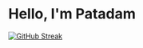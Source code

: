 # Hello, I'm Patadam

[![GitHub Streak](https://github-readme-streak-stats.herokuapp.com?user=patadam&theme=dark&hide_border=true)](https://git.io/streak-stats)
